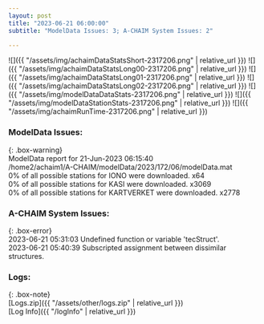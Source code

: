 ```yaml
---
layout: post
title: "2023-06-21 06:00:00"
subtitle: "ModelData Issues: 3; A-CHAIM System Issues: 2"

---
```


![]({{ "/assets/img/achaimDataStatsShort-2317206.png" | relative_url }})
![]({{ "/assets/img/achaimDataStatsLong00-2317206.png" | relative_url }})
![]({{ "/assets/img/achaimDataStatsLong01-2317206.png" | relative_url }})
![]({{ "/assets/img/achaimDataStatsLong02-2317206.png" | relative_url }})
![]({{ "/assets/img/modelDataDataStats-2317206.png" | relative_url }})
![]({{ "/assets/img/modelDataStationStats-2317206.png" | relative_url }})
![]({{ "/assets/img/achaimRunTime-2317206.png" | relative_url }})


### ModelData Issues:  
  
{: .box-warning}  
 ModelData report for 21-Jun-2023 06:15:40   
 /home2/achaim1/A-CHAIM/modelData/2023/172/06/modelData.mat   
 0% of all possible stations for IONO were downloaded. x64   
 0% of all possible stations for KASI were downloaded. x3069   
 0% of all possible stations for KARTVERKET were downloaded. x2778   
  
### A-CHAIM System Issues:  
  
{: .box-error}  
2023-06-21 05:31:03 Undefined function or variable 'tecStruct'.  
2023-06-21 05:40:39 Subscripted assignment between dissimilar structures.  

### Logs:  
  
{: .box-note}  
[Logs.zip]({{ "/assets/other/logs.zip" | relative_url }})  
[Log Info]({{ "/logInfo" | relative_url }})  
